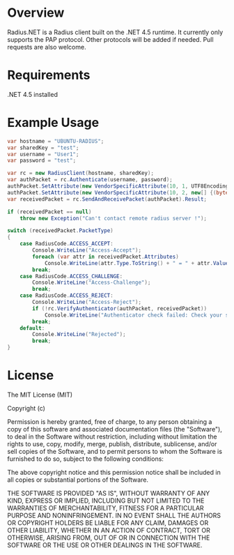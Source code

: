 Overview
========

Radius.NET is a Radius client built on the .NET 4.5 runtime.  It currently only supports the PAP protocol.
Other protocols will be added if needed.  Pull requests are also welcome.

Requirements
============

.NET 4.5 installed

Example Usage
=============

```csharp
var hostname = "UBUNTU-RADIUS";
var sharedKey = "test";
var username = "User1";
var password = "test";

var rc = new RadiusClient(hostname, sharedKey);
var authPacket = rc.Authenticate(username, password);
authPacket.SetAttribute(new VendorSpecificAttribute(10, 1, UTF8Encoding.UTF8.GetBytes("Testing")));
authPacket.SetAttribute(new VendorSpecificAttribute(10, 2, new[] {(byte)7}));
var receivedPacket = rc.SendAndReceivePacket(authPacket).Result;

if (receivedPacket == null) 
	throw new Exception("Can't contact remote radius server !");

switch (receivedPacket.PacketType)
{
	case RadiusCode.ACCESS_ACCEPT:
		Console.WriteLine("Access-Accept");
		foreach (var attr in receivedPacket.Attributes)
			Console.WriteLine(attr.Type.ToString() + " = " + attr.Value);
		break;
	case RadiusCode.ACCESS_CHALLENGE:
		Console.WriteLine("Access-Challenge");
		break;
	case RadiusCode.ACCESS_REJECT:
		Console.WriteLine("Access-Reject");
		if (!rc.VerifyAuthenticator(authPacket, receivedPacket))
			Console.WriteLine("Authenticator check failed: Check your secret");
		break;
	default:
		Console.WriteLine("Rejected");
		break;
}
```

License
=====

The MIT License (MIT)

Copyright (c) <year> <copyright holders>

Permission is hereby granted, free of charge, to any person obtaining a copy
of this software and associated documentation files (the "Software"), to deal
in the Software without restriction, including without limitation the rights
to use, copy, modify, merge, publish, distribute, sublicense, and/or sell
copies of the Software, and to permit persons to whom the Software is
furnished to do so, subject to the following conditions:

The above copyright notice and this permission notice shall be included in
all copies or substantial portions of the Software.

THE SOFTWARE IS PROVIDED "AS IS", WITHOUT WARRANTY OF ANY KIND, EXPRESS OR
IMPLIED, INCLUDING BUT NOT LIMITED TO THE WARRANTIES OF MERCHANTABILITY,
FITNESS FOR A PARTICULAR PURPOSE AND NONINFRINGEMENT. IN NO EVENT SHALL THE
AUTHORS OR COPYRIGHT HOLDERS BE LIABLE FOR ANY CLAIM, DAMAGES OR OTHER
LIABILITY, WHETHER IN AN ACTION OF CONTRACT, TORT OR OTHERWISE, ARISING FROM,
OUT OF OR IN CONNECTION WITH THE SOFTWARE OR THE USE OR OTHER DEALINGS IN
THE SOFTWARE.
